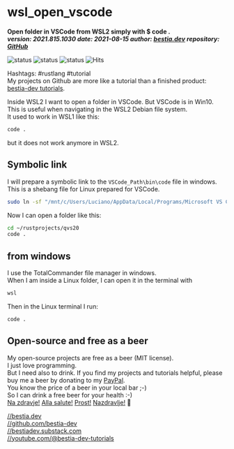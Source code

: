 # wsl_open_vscode

**Open folder in VSCode from WSL2 simply with $ code .**  
***version: 2021.815.1030  date: 2021-08-15 author: [bestia.dev](https://bestia.dev) repository: [GitHub](https://github.com/bestia-dev/wsl_open_vscode)***  

![status](https://img.shields.io/badge/obsolete-red) 
![status](https://img.shields.io/badge/archived-red) 
![status](https://img.shields.io/badge/tutorial-yellow) 
![Hits](https://bestia.dev/webpage_hit_counter/get_svg_image/461901148.svg)

Hashtags: #rustlang #tutorial  
My projects on Github are more like a tutorial than a finished product: [bestia-dev tutorials](https://github.com/bestia-dev/tutorials_rust_wasm).

Inside WSL2 I want to open a folder in VSCode. But VSCode is in Win10.  
This is useful when navigating in the WSL2 Debian file system.  
It used to work in WSL1 like this:  

```bash
code .
```

but it does not work anymore in WSL2.  

## Symbolic link

I will prepare a symbolic link to the `VSCode_Path\bin\code` file in windows.
This is a shebang file for Linux prepared for VSCode.

```bash
sudo ln -sf "/mnt/c/Users/Luciano/AppData/Local/Programs/Microsoft VS Code/bin/code" /usr/bin/code
```

Now I can open a folder like this:

```bash
cd ~/rustprojects/qvs20
code .
```

## from windows

I use the TotalCommander file manager in windows.  
When I am inside a Linux folder, I can open it in the terminal with

```powershell
wsl
```

Then in the Linux terminal I run:

```bash
code .
```

## Open-source and free as a beer

My open-source projects are free as a beer (MIT license).  
I just love programming.  
But I need also to drink. If you find my projects and tutorials helpful, please buy me a beer by donating to my [PayPal](https://paypal.me/LucianoBestia).  
You know the price of a beer in your local bar ;-)  
So I can drink a free beer for your health :-)  
[Na zdravje!](https://translate.google.com/?hl=en&sl=sl&tl=en&text=Na%20zdravje&op=translate) [Alla salute!](https://dictionary.cambridge.org/dictionary/italian-english/alla-salute) [Prost!](https://dictionary.cambridge.org/dictionary/german-english/prost) [Nazdravlje!](https://matadornetwork.com/nights/how-to-say-cheers-in-50-languages/) 🍻

[//bestia.dev](https://bestia.dev)  
[//github.com/bestia-dev](https://github.com/bestia-dev)  
[//bestiadev.substack.com](https://bestiadev.substack.com)  
[//youtube.com/@bestia-dev-tutorials](https://youtube.com/@bestia-dev-tutorials)  
